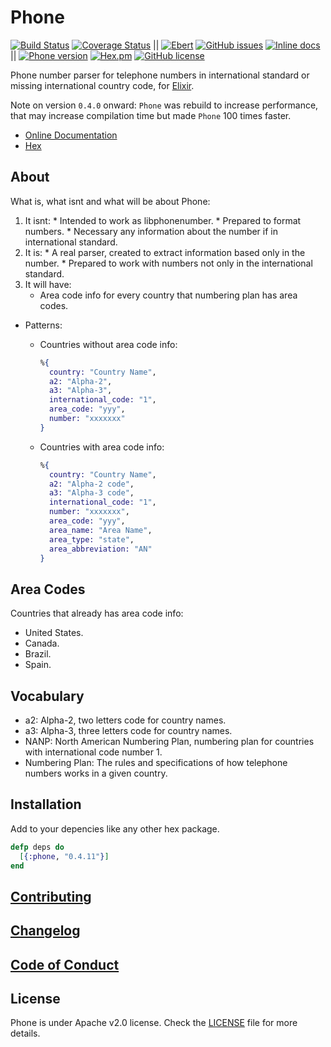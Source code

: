 # Phone
[![Build Status](https://travis-ci.org/fcevado/phone.svg?branch=master)](https://travis-ci.org/fcevado/phone)
[![Coverage Status](https://coveralls.io/repos/github/fcevado/phone/badge.svg?branch=master)](https://coveralls.io/github/fcevado/phone?branch=master)
||
[![Ebert](https://ebertapp.io/github/fcevado/phone.svg)](https://ebertapp.io/github/fcevado/phone)
[![GitHub issues](https://img.shields.io/github/issues/fcevado/phone.svg)](https://github.com/fcevado/phone/issues)
[![Inline docs](http://inch-ci.org/github/fcevado/phone.svg?branch=master)](http://inch-ci.org/github/fcevado/phone)
||
[![Phone version](https://img.shields.io/hexpm/v/phone.svg)](https://hex.pm/packages/phone)
[![Hex.pm](https://img.shields.io/hexpm/dt/phone.svg)](https://hex.pm/packages/phone)
[![GitHub license](https://img.shields.io/badge/license-Apache%202-blue.svg)](https://raw.githubusercontent.com/fcevado/phone/master/LICENSE)

Phone number parser for telephone numbers in international standard or missing international country code, for [Elixir](http://elixir-lang.org).

Note on version `0.4.0` onward: `Phone` was rebuild to increase performance, that may increase compilation time but made `Phone` 100 times faster.

* [Online Documentation](https://hexdocs.pm/phone/api-reference.html)
* [Hex](https://hex.pm/packages/phone)

## About
What is, what isnt and what will be about Phone:
  1. It isnt:
    * Intended to work as libphonenumber.
    * Prepared to format numbers.
    * Necessary any information about the number if in international standard.
  2. It is:
    * A real parser, created to extract information based only in the number.
    * Prepared to work with numbers not only in the international standard.
  3. It will have:
     * Area code info for every country that numbering plan has area codes.

  * Patterns:
    * Countries without area code info:
        ```elixir
        %{
          country: "Country Name",
          a2: "Alpha-2",
          a3: "Alpha-3",
          international_code: "1",
          area_code: "yyy",
          number: "xxxxxxx"
        }
        ```

    * Countries with area code info:
        ```elixir
        %{
          country: "Country Name",
          a2: "Alpha-2 code",
          a3: "Alpha-3 code",
          international_code: "1",
          number: "xxxxxxx",
          area_code: "yyy",
          area_name: "Area Name",
          area_type: "state",
          area_abbreviation: "AN"
        }
        ```

## Area Codes
Countries that already has area code info:
  * United States.
  * Canada.
  * Brazil.
  * Spain.

## Vocabulary
  * a2: Alpha-2, two letters code for country names.
  * a3: Alpha-3, three letters code for country names.
  * NANP: North American Numbering Plan, numbering plan for countries with international code number 1.
  * Numbering Plan: The rules and specifications of how telephone numbers works in a given country.

## Installation
Add to your depencies like any other hex package.

```elixir
defp deps do
  [{:phone, "0.4.11"}]
end
```

## [Contributing](./CONTRIBUTING.md)

## [Changelog](./CHANGELOG.md)

## [Code of Conduct](./CODE_OF_CONDUCT.md)

## License
Phone is under Apache v2.0 license. Check the [LICENSE](./LICENSE) file for more details.
